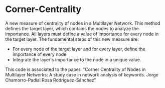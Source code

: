 # Corner-Centrality
A new measure of centrality of nodes in a Multilayer Network. 
This method defines the target layer, which contains the nodes to analyze the importance. All layers must define
a value of importance for every node in the target layer. 
The fundamental steps of this new measure are:
* For every node of the target layer and for every layer, define the importance of every node
* Integrate the layer's importance to the node in a unique value.

This code is associated to the paper: 
"Corner Centrality of Nodes in Multilayer Networks: A study case in network analysis of keywords.
Jorge Chamorro-Padial Rosa Rodriguez-Sánchez" 

